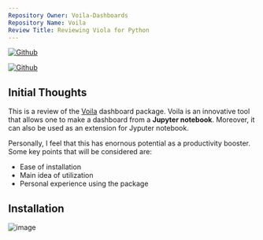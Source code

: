 ```yaml
---
Repository Owner: Voila-Dashboards
Repository Name: Voila
Review Title: Reviewing Viola for Python
---
```


<a href='https://github.com/repo-reviews/repo-reviews.github.io/blob/main/create.md' target="_blank"><img alt='Github' src='https://img.shields.io/badge/review-100000?style=flat&logo=Github&logoColor=white&labelColor=888888&color=555555'/></a>

<!--
<a href='https://repo-reviews.github.io/repos' target="_blank"><img alt='Github' src='https://img.shields.io/badge/view_reviews-100000?style=flat&logo=Github&logoColor=white&labelColor=888888&color=555555'/></a>
-->
<a href='[https://repo-reviews.github.io/repos](https://repo-reviews.github.io/repos/SAMarcon_repo-reviews)' target="_blank"><img alt='Github' src='https://img.shields.io/badge/view_reviews-100000?style=flat&logo=Github&logoColor=white&labelColor=888888&color=555555'/></a>

## Initial Thoughts
This is a review of the [Voila](https://github.com/voila-dashboards/voila) dashboard package. Voila is an innovative tool that allows one to make a dashboard from a **Jupyter notebook**. Moreover, it can also be used as an extension for Jyputer notebook. 

Personally, I feel that this has enornous potential as a productivity booster. Some key points that will be considered are:

- Ease of installation
- Main idea of utilization
- Personal experience using the package 

## Installation

![image](https://github.com/repo-reviews/repo-reviews.github.io/assets/60097529/a10b4e35-a542-486a-9227-fdd155d86426)
